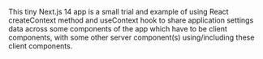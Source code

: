 This tiny Next.js 14 app is a small trial and example of using React createContext method and useContext hook to share application settings data across some components of the app which have to be client components, with some other server component(s) using/including these client components.
